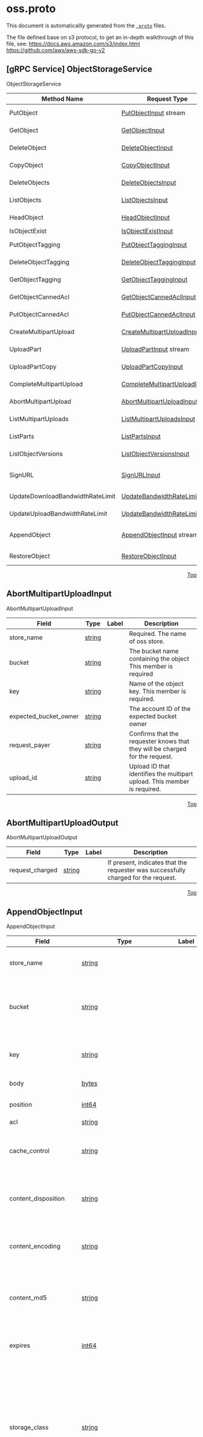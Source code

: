 

<a name="oss.proto"></a>

# oss.proto
<a name="top"></a>

This document is automaticallly generated from the [`.proto`](https://github.com/mosn/layotto/tree/main/spec/proto/runtime/v1) files.

The file defined base on s3 protocol, to get an in-depth walkthrough of this file, see:
https://docs.aws.amazon.com/s3/index.html
https://github.com/aws/aws-sdk-go-v2


<a name="spec.proto.extension.v1.ObjectStorageService"></a>

## [gRPC Service] ObjectStorageService
ObjectStorageService

| Method Name | Request Type | Response Type | Description |
| ----------- | ------------ | ------------- | ------------|
| PutObject | [PutObjectInput](#spec.proto.extension.v1.PutObjectInput) stream | [PutObjectOutput](#spec.proto.extension.v1.PutObjectOutput) | Object CRUD API Adds an object to a bucket. Refer https://docs.aws.amazon.com/AmazonS3/latest/API/API_PutObject.html |
| GetObject | [GetObjectInput](#spec.proto.extension.v1.GetObjectInput) | [GetObjectOutput](#spec.proto.extension.v1.GetObjectOutput) stream | Retrieves objects. Refer https://docs.aws.amazon.com/AmazonS3/latest/API/API_GetObject.html |
| DeleteObject | [DeleteObjectInput](#spec.proto.extension.v1.DeleteObjectInput) | [DeleteObjectOutput](#spec.proto.extension.v1.DeleteObjectOutput) | Delete objects. Refer https://docs.aws.amazon.com/AmazonS3/latest/API/API_DeleteObject.html |
| CopyObject | [CopyObjectInput](#spec.proto.extension.v1.CopyObjectInput) | [CopyObjectOutput](#spec.proto.extension.v1.CopyObjectOutput) | Creates a copy of an object that is already stored in oss server. Refer https://docs.aws.amazon.com/zh_cn/AmazonS3/latest/API/API_CopyObject.html |
| DeleteObjects | [DeleteObjectsInput](#spec.proto.extension.v1.DeleteObjectsInput) | [DeleteObjectsOutput](#spec.proto.extension.v1.DeleteObjectsOutput) | Delete multiple objects from a bucket. Refer https://docs.aws.amazon.com/zh_cn/AmazonS3/latest/API/API_DeleteObjects.html |
| ListObjects | [ListObjectsInput](#spec.proto.extension.v1.ListObjectsInput) | [ListObjectsOutput](#spec.proto.extension.v1.ListObjectsOutput) | Returns some or all (up to 1,000) of the objects in a bucket. Refer https://docs.aws.amazon.com/zh_cn/AmazonS3/latest/API/API_ListObjects.html |
| HeadObject | [HeadObjectInput](#spec.proto.extension.v1.HeadObjectInput) | [HeadObjectOutput](#spec.proto.extension.v1.HeadObjectOutput) | The HEAD action retrieves metadata from an object without returning the object itself. Refer https://docs.aws.amazon.com/AmazonS3/latest/API/API_HeadObject.html |
| IsObjectExist | [IsObjectExistInput](#spec.proto.extension.v1.IsObjectExistInput) | [IsObjectExistOutput](#spec.proto.extension.v1.IsObjectExistOutput) | This action used to check if the file exists. |
| PutObjectTagging | [PutObjectTaggingInput](#spec.proto.extension.v1.PutObjectTaggingInput) | [PutObjectTaggingOutput](#spec.proto.extension.v1.PutObjectTaggingOutput) | Object Tagging API Sets the supplied tag-set to an object that already exists in a bucket. Refer https://docs.aws.amazon.com/AmazonS3/latest/API/API_PutObjectTagging.html |
| DeleteObjectTagging | [DeleteObjectTaggingInput](#spec.proto.extension.v1.DeleteObjectTaggingInput) | [DeleteObjectTaggingOutput](#spec.proto.extension.v1.DeleteObjectTaggingOutput) | Removes the entire tag set from the specified object. Refer https://docs.aws.amazon.com/AmazonS3/latest/API/API_DeleteObjectTagging.html |
| GetObjectTagging | [GetObjectTaggingInput](#spec.proto.extension.v1.GetObjectTaggingInput) | [GetObjectTaggingOutput](#spec.proto.extension.v1.GetObjectTaggingOutput) | Returns the tag-set of an object. Refer https://docs.aws.amazon.com/zh_cn/AmazonS3/latest/API/API_GetObjectTagging.html |
| GetObjectCannedAcl | [GetObjectCannedAclInput](#spec.proto.extension.v1.GetObjectCannedAclInput) | [GetObjectCannedAclOutput](#spec.proto.extension.v1.GetObjectCannedAclOutput) | Returns object canned acl. Refer https://docs.aws.amazon.com/AmazonS3/latest/userguide/acl-overview.html#CannedACL |
| PutObjectCannedAcl | [PutObjectCannedAclInput](#spec.proto.extension.v1.PutObjectCannedAclInput) | [PutObjectCannedAclOutput](#spec.proto.extension.v1.PutObjectCannedAclOutput) | Set object canned acl. Refer https://docs.aws.amazon.com/AmazonS3/latest/userguide/acl-overview.html#CannedACL |
| CreateMultipartUpload | [CreateMultipartUploadInput](#spec.proto.extension.v1.CreateMultipartUploadInput) | [CreateMultipartUploadOutput](#spec.proto.extension.v1.CreateMultipartUploadOutput) | Object Multipart Operation API Initiates a multipart upload and returns an upload ID. Refer https://docs.aws.amazon.com/zh_cn/AmazonS3/latest/API/API_CreateMultipartUpload.html |
| UploadPart | [UploadPartInput](#spec.proto.extension.v1.UploadPartInput) stream | [UploadPartOutput](#spec.proto.extension.v1.UploadPartOutput) | Uploads a part in a multipart upload. Refer https://docs.aws.amazon.com/AmazonS3/latest/API/API_UploadPart.html |
| UploadPartCopy | [UploadPartCopyInput](#spec.proto.extension.v1.UploadPartCopyInput) | [UploadPartCopyOutput](#spec.proto.extension.v1.UploadPartCopyOutput) | Uploads a part by copying data from an existing object as data source. Refer https://docs.aws.amazon.com/AmazonS3/latest/API/API_UploadPartCopy.html |
| CompleteMultipartUpload | [CompleteMultipartUploadInput](#spec.proto.extension.v1.CompleteMultipartUploadInput) | [CompleteMultipartUploadOutput](#spec.proto.extension.v1.CompleteMultipartUploadOutput) | Completes a multipart upload by assembling previously uploaded parts. Refer https://docs.aws.amazon.com/AmazonS3/latest/API/API_CompleteMultipartUpload.html |
| AbortMultipartUpload | [AbortMultipartUploadInput](#spec.proto.extension.v1.AbortMultipartUploadInput) | [AbortMultipartUploadOutput](#spec.proto.extension.v1.AbortMultipartUploadOutput) | This action aborts a multipart upload. Refer https://docs.aws.amazon.com/AmazonS3/latest/API/API_AbortMultipartUpload.html |
| ListMultipartUploads | [ListMultipartUploadsInput](#spec.proto.extension.v1.ListMultipartUploadsInput) | [ListMultipartUploadsOutput](#spec.proto.extension.v1.ListMultipartUploadsOutput) | This action lists in-progress multipart uploads. Refer https://docs.aws.amazon.com/AmazonS3/latest/API/API_ListMultipartUploads.html |
| ListParts | [ListPartsInput](#spec.proto.extension.v1.ListPartsInput) | [ListPartsOutput](#spec.proto.extension.v1.ListPartsOutput) | Lists the parts that have been uploaded for a specific multipart upload. Refer https://docs.aws.amazon.com/AmazonS3/latest/API/API_ListParts.html |
| ListObjectVersions | [ListObjectVersionsInput](#spec.proto.extension.v1.ListObjectVersionsInput) | [ListObjectVersionsOutput](#spec.proto.extension.v1.ListObjectVersionsOutput) | Returns metadata about all versions of the objects in a bucket. Refer https://docs.aws.amazon.com/AmazonS3/latest/API/API_ListObjectVersions.html |
| SignURL | [SignURLInput](#spec.proto.extension.v1.SignURLInput) | [SignURLOutput](#spec.proto.extension.v1.SignURLOutput) | A presigned URL gives you access to the object identified in the URL, provided that the creator of the presigned URL has permissions to access that object. Refer https://docs.aws.amazon.com/AmazonS3/latest/userguide/PresignedUrlUploadObject.html |
| UpdateDownloadBandwidthRateLimit | [UpdateBandwidthRateLimitInput](#spec.proto.extension.v1.UpdateBandwidthRateLimitInput) | [.google.protobuf.Empty](#google.protobuf.Empty) | This action used to set download bandwidth limit speed. Refer https://github.com/aliyun/aliyun-oss-go-sdk/blob/master/oss/client.go#L2106 |
| UpdateUploadBandwidthRateLimit | [UpdateBandwidthRateLimitInput](#spec.proto.extension.v1.UpdateBandwidthRateLimitInput) | [.google.protobuf.Empty](#google.protobuf.Empty) | This action used to set upload bandwidth limit speed. Refer https://github.com/aliyun/aliyun-oss-go-sdk/blob/master/oss/client.go#L2096 |
| AppendObject | [AppendObjectInput](#spec.proto.extension.v1.AppendObjectInput) stream | [AppendObjectOutput](#spec.proto.extension.v1.AppendObjectOutput) | This action is used to append object. Refer https://help.aliyun.com/document_detail/31981.html or https://github.com/minio/minio-java/issues/980 |
| RestoreObject | [RestoreObjectInput](#spec.proto.extension.v1.RestoreObjectInput) | [RestoreObjectOutput](#spec.proto.extension.v1.RestoreObjectOutput) | Restores an archived copy of an object back. Refer https://docs.aws.amazon.com/zh_cn/AmazonS3/latest/API/API_RestoreObject.html |

 <!-- end services -->


<a name="spec.proto.extension.v1.AbortMultipartUploadInput"></a>
<p align="right"><a href="#top">Top</a></p>

## AbortMultipartUploadInput
AbortMultipartUploadInput


| Field | Type | Label | Description |
| ----- | ---- | ----- | ----------- |
| store_name | [string](#string) |  | Required. The name of oss store. |
| bucket | [string](#string) |  | The bucket name containing the object This member is required |
| key | [string](#string) |  | Name of the object key. This member is required. |
| expected_bucket_owner | [string](#string) |  | The account ID of the expected bucket owner |
| request_payer | [string](#string) |  | Confirms that the requester knows that they will be charged for the request. |
| upload_id | [string](#string) |  | Upload ID that identifies the multipart upload. This member is required. |






<a name="spec.proto.extension.v1.AbortMultipartUploadOutput"></a>
<p align="right"><a href="#top">Top</a></p>

## AbortMultipartUploadOutput
AbortMultipartUploadOutput


| Field | Type | Label | Description |
| ----- | ---- | ----- | ----------- |
| request_charged | [string](#string) |  | If present, indicates that the requester was successfully charged for the request. |






<a name="spec.proto.extension.v1.AppendObjectInput"></a>
<p align="right"><a href="#top">Top</a></p>

## AppendObjectInput
AppendObjectInput


| Field | Type | Label | Description |
| ----- | ---- | ----- | ----------- |
| store_name | [string](#string) |  | Required. The name of oss store. |
| bucket | [string](#string) |  | The bucket name containing the object This member is required |
| key | [string](#string) |  | Name of the object key. This member is required. |
| body | [bytes](#bytes) |  | Object content |
| position | [int64](#int64) |  | Append start position |
| acl | [string](#string) |  | Object ACL |
| cache_control | [string](#string) |  | Sets the Cache-Control header of the response. |
| content_disposition | [string](#string) |  | Sets the Content-Disposition header of the response |
| content_encoding | [string](#string) |  | Sets the Content-Encoding header of the response |
| content_md5 | [string](#string) |  | The base64-encoded 128-bit MD5 digest of the part data. |
| expires | [int64](#int64) |  | Sets the Expires header of the response |
| storage_class | [string](#string) |  | Provides storage class information of the object. Amazon S3 returns this header for all objects except for S3 Standard storage class objects. |
| server_side_encryption | [string](#string) |  | The server-side encryption algorithm used when storing this object in Amazon S3 (for example, AES256, aws:kms). |
| meta | [string](#string) |  | Object metadata |
| tags | [AppendObjectInput.TagsEntry](#spec.proto.extension.v1.AppendObjectInput.TagsEntry) | repeated | Object tags |






<a name="spec.proto.extension.v1.AppendObjectInput.TagsEntry"></a>
<p align="right"><a href="#top">Top</a></p>

## AppendObjectInput.TagsEntry



| Field | Type | Label | Description |
| ----- | ---- | ----- | ----------- |
| key | [string](#string) |  |  |
| value | [string](#string) |  |  |






<a name="spec.proto.extension.v1.AppendObjectOutput"></a>
<p align="right"><a href="#top">Top</a></p>

## AppendObjectOutput
AppendObjectOutput


| Field | Type | Label | Description |
| ----- | ---- | ----- | ----------- |
| append_position | [int64](#int64) |  | Next append position |






<a name="spec.proto.extension.v1.CompleteMultipartUploadInput"></a>
<p align="right"><a href="#top">Top</a></p>

## CompleteMultipartUploadInput
CompleteMultipartUploadInput


| Field | Type | Label | Description |
| ----- | ---- | ----- | ----------- |
| store_name | [string](#string) |  | Required. The name of oss store. |
| bucket | [string](#string) |  | The bucket name containing the object This member is required |
| key | [string](#string) |  | Name of the object key. This member is required. |
| upload_id | [string](#string) |  | ID for the initiated multipart upload. This member is required. |
| request_payer | [string](#string) |  | Confirms that the requester knows that they will be charged for the request. |
| expected_bucket_owner | [string](#string) |  | Expected bucket owner |
| multipart_upload | [CompletedMultipartUpload](#spec.proto.extension.v1.CompletedMultipartUpload) |  | The container for the multipart upload request information. |






<a name="spec.proto.extension.v1.CompleteMultipartUploadOutput"></a>
<p align="right"><a href="#top">Top</a></p>

## CompleteMultipartUploadOutput
CompleteMultipartUploadOutput


| Field | Type | Label | Description |
| ----- | ---- | ----- | ----------- |
| bucket | [string](#string) |  | The bucket name containing the object This member is required |
| key | [string](#string) |  | Name of the object key. This member is required. |
| bucket_key_enabled | [bool](#bool) |  | Indicates whether the multipart upload uses an S3 Bucket Key for server-side encryption with Amazon Web Services KMS (SSE-KMS). |
| etag | [string](#string) |  | Entity tag that identifies the newly created object's data |
| expiration | [string](#string) |  | If the object expiration is configured, this will contain the expiration date (expiry-date) and rule ID (rule-id). The value of rule-id is URL-encoded. |
| location | [string](#string) |  | The URI that identifies the newly created object. |
| request_charged | [string](#string) |  | If present, indicates that the requester was successfully charged for the request. |
| sse_kms_keyId | [string](#string) |  | If present, specifies the ID of the Amazon Web Services Key Management Service (Amazon Web Services KMS) symmetric customer managed key that was used for the object. |
| server_side_encryption | [string](#string) |  | The server-side encryption algorithm used when storing this object in Amazon S3 (for example, AES256, aws:kms). |
| version_id | [string](#string) |  | Version ID of the newly created object, in case the bucket has versioning turned on. |






<a name="spec.proto.extension.v1.CompletedMultipartUpload"></a>
<p align="right"><a href="#top">Top</a></p>

## CompletedMultipartUpload
CompletedMultipartUpload


| Field | Type | Label | Description |
| ----- | ---- | ----- | ----------- |
| parts | [CompletedPart](#spec.proto.extension.v1.CompletedPart) | repeated | Array of CompletedPart data types. |






<a name="spec.proto.extension.v1.CompletedPart"></a>
<p align="right"><a href="#top">Top</a></p>

## CompletedPart
CompletedPart


| Field | Type | Label | Description |
| ----- | ---- | ----- | ----------- |
| etag | [string](#string) |  | Entity tag returned when the part was uploaded. |
| part_number | [int32](#int32) |  | Part number that identifies the part. This is a positive integer between 1 and 10,000. |






<a name="spec.proto.extension.v1.CopyObjectInput"></a>
<p align="right"><a href="#top">Top</a></p>

## CopyObjectInput
CopyObjectInput


| Field | Type | Label | Description |
| ----- | ---- | ----- | ----------- |
| store_name | [string](#string) |  | Required. The name of oss store. |
| bucket | [string](#string) |  | The name of the destination bucket. When using this action with an access point This member is required. |
| key | [string](#string) |  | The key of the destination object. This member is required. |
| copy_source | [CopySource](#spec.proto.extension.v1.CopySource) |  | CopySource |
| tagging | [CopyObjectInput.TaggingEntry](#spec.proto.extension.v1.CopyObjectInput.TaggingEntry) | repeated | The tag-set for the object destination object this value must be used in conjunction with the TaggingDirective. The tag-set must be encoded as URL Query parameters. |
| expires | [int64](#int64) |  | The date and time at which the object is no longer cacheable. |
| metadata_directive | [string](#string) |  | Specifies whether the metadata is copied from the source object or replaced with metadata provided in the request. |
| metadata | [CopyObjectInput.MetadataEntry](#spec.proto.extension.v1.CopyObjectInput.MetadataEntry) | repeated | A map of metadata to store with the object in S3. |






<a name="spec.proto.extension.v1.CopyObjectInput.MetadataEntry"></a>
<p align="right"><a href="#top">Top</a></p>

## CopyObjectInput.MetadataEntry



| Field | Type | Label | Description |
| ----- | ---- | ----- | ----------- |
| key | [string](#string) |  |  |
| value | [string](#string) |  |  |






<a name="spec.proto.extension.v1.CopyObjectInput.TaggingEntry"></a>
<p align="right"><a href="#top">Top</a></p>

## CopyObjectInput.TaggingEntry



| Field | Type | Label | Description |
| ----- | ---- | ----- | ----------- |
| key | [string](#string) |  |  |
| value | [string](#string) |  |  |






<a name="spec.proto.extension.v1.CopyObjectOutput"></a>
<p align="right"><a href="#top">Top</a></p>

## CopyObjectOutput
CopyObjectOutput


| Field | Type | Label | Description |
| ----- | ---- | ----- | ----------- |
| copy_object_result | [CopyObjectResult](#spec.proto.extension.v1.CopyObjectResult) |  | Container for all response elements. |
| version_id | [string](#string) |  | Version ID of the newly created copy. |
| expiration | [string](#string) |  | If the object expiration is configured, the response includes this header. |






<a name="spec.proto.extension.v1.CopyObjectResult"></a>
<p align="right"><a href="#top">Top</a></p>

## CopyObjectResult
CopyObjectResult


| Field | Type | Label | Description |
| ----- | ---- | ----- | ----------- |
| etag | [string](#string) |  | Returns the ETag of the new object. The ETag reflects only changes to the contents of an object, not its metadata. |
| last_modified | [int64](#int64) |  | Creation date of the object. |






<a name="spec.proto.extension.v1.CopyPartResult"></a>
<p align="right"><a href="#top">Top</a></p>

## CopyPartResult
CopyPartResult


| Field | Type | Label | Description |
| ----- | ---- | ----- | ----------- |
| etag | [string](#string) |  | Entity tag of the object. |
| last_modified | [int64](#int64) |  | Last modified time |






<a name="spec.proto.extension.v1.CopySource"></a>
<p align="right"><a href="#top">Top</a></p>

## CopySource
CopySource


| Field | Type | Label | Description |
| ----- | ---- | ----- | ----------- |
| copy_source_bucket | [string](#string) |  | source object bucket name |
| copy_source_key | [string](#string) |  | source object name |
| copy_source_version_id | [string](#string) |  | source object version |






<a name="spec.proto.extension.v1.CreateMultipartUploadInput"></a>
<p align="right"><a href="#top">Top</a></p>

## CreateMultipartUploadInput
CreateMultipartUploadInput


| Field | Type | Label | Description |
| ----- | ---- | ----- | ----------- |
| store_name | [string](#string) |  | Required. The name of oss store. |
| bucket | [string](#string) |  | The bucket name containing the object This member is required |
| key | [string](#string) |  | Name of the object key. This member is required. |
| acl | [string](#string) |  | The canned ACL to apply to the object. This action is not supported by Amazon S3 on Outposts. |
| bucket_key_enabled | [bool](#bool) |  | Specifies whether Amazon S3 should use an S3 Bucket Key for object encryption with server-side encryption using AWS KMS (SSE-KMS). Setting this header to true causes Amazon S3 to use an S3 Bucket Key for object encryption with SSE-KMS. Specifying this header with a PUT action doesn’t affect bucket-level settings for S3 Bucket Key. |
| cache_control | [string](#string) |  | Specifies caching behavior along the request/reply chain |
| content_disposition | [string](#string) |  | Specifies presentational information for the object |
| content_encoding | [string](#string) |  | Specifies what content encodings have been applied to the object and thus what decoding mechanisms must be applied to obtain the media-type referenced by the Content-Type header field. |
| content_language | [string](#string) |  | The language the content is in. |
| content_type | [string](#string) |  | A standard MIME type describing the format of the object data. |
| expected_bucket_owner | [string](#string) |  | The account ID of the expected bucket owner. If the bucket is owned by a different account, the request fails with the HTTP status code 403 Forbidden (access denied). |
| expires | [int64](#int64) |  | The date and time at which the object is no longer cacheable. |
| grant_full_control | [string](#string) |  | Gives the grantee READ, READ_ACP, and WRITE_ACP permissions on the object. This action is not supported by Amazon S3 on Outposts. |
| grant_read | [string](#string) |  | Allows grantee to read the object data and its metadata. This action is not supported by Amazon S3 on Outposts. |
| grant_read_acp | [string](#string) |  | Allows grantee to read the object ACL. This action is not supported by Amazon S3 on Outposts. |
| grant_write_acp | [string](#string) |  | Allows grantee to write the ACL for the applicable object. This action is not supported by Amazon S3 on Outposts. |
| meta_data | [CreateMultipartUploadInput.MetaDataEntry](#spec.proto.extension.v1.CreateMultipartUploadInput.MetaDataEntry) | repeated | A map of metadata to store with the object |
| object_lock_legal_hold_status | [string](#string) |  | Specifies whether you want to apply a legal hold to the uploaded object |
| object_lock_mode | [string](#string) |  | Specifies the Object Lock mode that you want to apply to the uploaded object |
| object_lock_retain_until_date | [int64](#int64) |  | Specifies the date and time when you want the Object Lock to expire |
| request_payer | [string](#string) |  | Confirms that the requester knows that they will be charged for the request |
| sse_customer_algorithm | [string](#string) |  | Specifies the algorithm to use to when encrypting the object (for example, AES256). |
| sse_customer_key | [string](#string) |  | Specifies the customer-provided encryption key to use in encrypting data |
| sse_customer_key_md5 | [string](#string) |  | Specifies the 128-bit MD5 digest of the encryption key according to RFC 1321 |
| sse_kms_encryption_context | [string](#string) |  | Specifies the Amazon Web Services KMS Encryption Context to use for object encryption |
| sse_kms_key_id | [string](#string) |  | Specifies the ID of the symmetric customer managed key to use for object encryption |
| server_side_encryption | [string](#string) |  | The server-side encryption algorithm used when storing this object |
| storage_class | [string](#string) |  | By default, oss store uses the STANDARD Storage Class to store newly created objects |
| tagging | [CreateMultipartUploadInput.TaggingEntry](#spec.proto.extension.v1.CreateMultipartUploadInput.TaggingEntry) | repeated | The tag-set for the object. The tag-set must be encoded as URL Query parameters. |
| website_redirect_location | [string](#string) |  | If the bucket is configured as a website, redirects requests for this object to another object in the same bucket or to an external URL. |






<a name="spec.proto.extension.v1.CreateMultipartUploadInput.MetaDataEntry"></a>
<p align="right"><a href="#top">Top</a></p>

## CreateMultipartUploadInput.MetaDataEntry



| Field | Type | Label | Description |
| ----- | ---- | ----- | ----------- |
| key | [string](#string) |  |  |
| value | [string](#string) |  |  |






<a name="spec.proto.extension.v1.CreateMultipartUploadInput.TaggingEntry"></a>
<p align="right"><a href="#top">Top</a></p>

## CreateMultipartUploadInput.TaggingEntry



| Field | Type | Label | Description |
| ----- | ---- | ----- | ----------- |
| key | [string](#string) |  |  |
| value | [string](#string) |  |  |






<a name="spec.proto.extension.v1.CreateMultipartUploadOutput"></a>
<p align="right"><a href="#top">Top</a></p>

## CreateMultipartUploadOutput
CreateMultipartUploadOutput


| Field | Type | Label | Description |
| ----- | ---- | ----- | ----------- |
| bucket | [string](#string) |  | The bucket name containing the object This member is required |
| key | [string](#string) |  | Name of the object key. This member is required. |
| abort_date | [int64](#int64) |  | If the bucket has a lifecycle rule configured with an action to abort incomplete multipart uploads and the prefix in the lifecycle rule matches the object name in the request, the response includes this header |
| abort_rule_id | [string](#string) |  | It identifies the applicable lifecycle configuration rule that defines the action to abort incomplete multipart uploads. |
| bucket_key_enabled | [bool](#bool) |  | Indicates whether the multipart upload uses an S3 Bucket Key for server-side encryption with Amazon Web Services KMS (SSE-KMS). |
| request_charged | [string](#string) |  | If present, indicates that the requester was successfully charged for the request. |
| sse_customer_algorithm | [string](#string) |  | If server-side encryption with a customer-provided encryption key was requested, the response will include this header confirming the encryption algorithm used. |
| sse_customer_key_md5 | [string](#string) |  | If server-side encryption with a customer-provided encryption key was requested, the response will include this header to provide round-trip message integrity verification of the customer-provided encryption key. |
| sse_kms_encryption_context | [string](#string) |  | If present, specifies the Amazon Web Services KMS Encryption Context to use for object encryption. The value of this header is a base64-encoded UTF-8 string holding JSON with the encryption context key-value pairs. |
| sse_kms_key_id | [string](#string) |  | If present, specifies the ID of the Amazon Web Services Key Management Service (Amazon Web Services KMS) symmetric customer managed key that was used for the object. |
| server_side_encryption | [string](#string) |  | The server-side encryption algorithm used when storing this object in Amazon S3 (for example, AES256, aws:kms). |
| upload_id | [string](#string) |  | ID for the initiated multipart upload. |






<a name="spec.proto.extension.v1.Delete"></a>
<p align="right"><a href="#top">Top</a></p>

## Delete
Delete


| Field | Type | Label | Description |
| ----- | ---- | ----- | ----------- |
| objects | [ObjectIdentifier](#spec.proto.extension.v1.ObjectIdentifier) | repeated | ObjectIdentifier |
| quiet | [bool](#bool) |  | Element to enable quiet mode for the request. When you add this element, you must set its value to true. |






<a name="spec.proto.extension.v1.DeleteMarkerEntry"></a>
<p align="right"><a href="#top">Top</a></p>

## DeleteMarkerEntry
DeleteMarkerEntry


| Field | Type | Label | Description |
| ----- | ---- | ----- | ----------- |
| is_latest | [bool](#bool) |  | Specifies whether the object is (true) or is not (false) the latest version of an object. |
| key | [string](#string) |  | Name of the object key. This member is required. |
| last_modified | [int64](#int64) |  | Date and time the object was last modified. |
| owner | [Owner](#spec.proto.extension.v1.Owner) |  | Owner |
| version_id | [string](#string) |  | Version ID of an object. |






<a name="spec.proto.extension.v1.DeleteObjectInput"></a>
<p align="right"><a href="#top">Top</a></p>

## DeleteObjectInput
DeleteObjectInput


| Field | Type | Label | Description |
| ----- | ---- | ----- | ----------- |
| store_name | [string](#string) |  | Required. The name of oss store. |
| bucket | [string](#string) |  | The bucket name to which the DEL action was initiated This member is required. |
| key | [string](#string) |  | Object key for which the DEL action was initiated. This member is required. |
| request_payer | [string](#string) |  | Confirms that the requester knows that they will be charged for the request. |
| version_id | [string](#string) |  | VersionId used to reference a specific version of the object. |






<a name="spec.proto.extension.v1.DeleteObjectOutput"></a>
<p align="right"><a href="#top">Top</a></p>

## DeleteObjectOutput
DeleteObjectOutput


| Field | Type | Label | Description |
| ----- | ---- | ----- | ----------- |
| delete_marker | [bool](#bool) |  | Specifies whether the versioned object that was permanently deleted was (true) or was not (false) a delete marker. |
| request_charged | [string](#string) |  | If present, indicates that the requester was successfully charged for the request. |
| version_id | [string](#string) |  | Returns the version ID of the delete marker created as a result of the DELETE operation. |






<a name="spec.proto.extension.v1.DeleteObjectTaggingInput"></a>
<p align="right"><a href="#top">Top</a></p>

## DeleteObjectTaggingInput
DeleteObjectTaggingInput


| Field | Type | Label | Description |
| ----- | ---- | ----- | ----------- |
| store_name | [string](#string) |  | Required. The name of oss store. |
| bucket | [string](#string) |  | The bucket name containing the objects from which to remove the tags. |
| key | [string](#string) |  | The key that identifies the object in the bucket from which to remove all tags. This member is required. |
| version_id | [string](#string) |  | The versionId of the object that the tag-set will be removed from. |
| expected_bucket_owner | [string](#string) |  | The account ID of the expected bucket owner. If the bucket is owned by a different account, the request fails with the HTTP status code 403 Forbidden (access denied). |






<a name="spec.proto.extension.v1.DeleteObjectTaggingOutput"></a>
<p align="right"><a href="#top">Top</a></p>

## DeleteObjectTaggingOutput
DeleteObjectTaggingOutput


| Field | Type | Label | Description |
| ----- | ---- | ----- | ----------- |
| version_id | [string](#string) |  | The versionId of the object the tag-set was removed from. |
| result_metadata | [DeleteObjectTaggingOutput.ResultMetadataEntry](#spec.proto.extension.v1.DeleteObjectTaggingOutput.ResultMetadataEntry) | repeated | Metadata pertaining to the operation's result. |






<a name="spec.proto.extension.v1.DeleteObjectTaggingOutput.ResultMetadataEntry"></a>
<p align="right"><a href="#top">Top</a></p>

## DeleteObjectTaggingOutput.ResultMetadataEntry



| Field | Type | Label | Description |
| ----- | ---- | ----- | ----------- |
| key | [string](#string) |  |  |
| value | [string](#string) |  |  |






<a name="spec.proto.extension.v1.DeleteObjectsInput"></a>
<p align="right"><a href="#top">Top</a></p>

## DeleteObjectsInput
DeleteObjectsInput


| Field | Type | Label | Description |
| ----- | ---- | ----- | ----------- |
| store_name | [string](#string) |  | Required. The name of oss store. |
| bucket | [string](#string) |  | The bucket name containing the object This member is required |
| delete | [Delete](#spec.proto.extension.v1.Delete) |  | Delete objects |
| request_payer | [string](#string) |  | Confirms that the requester knows that they will be charged for the request. |






<a name="spec.proto.extension.v1.DeleteObjectsOutput"></a>
<p align="right"><a href="#top">Top</a></p>

## DeleteObjectsOutput
DeleteObjectsOutput


| Field | Type | Label | Description |
| ----- | ---- | ----- | ----------- |
| deleted | [DeletedObject](#spec.proto.extension.v1.DeletedObject) | repeated | DeletedObject |






<a name="spec.proto.extension.v1.DeletedObject"></a>
<p align="right"><a href="#top">Top</a></p>

## DeletedObject
DeletedObject


| Field | Type | Label | Description |
| ----- | ---- | ----- | ----------- |
| delete_marker | [bool](#bool) |  | Specifies whether the versioned object that was permanently deleted was (true) or was not (false) a delete marker. In a simple DELETE, this header indicates whether (true) or not (false) a delete marker was created. |
| delete_marker_version_id | [string](#string) |  | The version ID of the delete marker created as a result of the DELETE operation. If you delete a specific object version, the value returned by this header is the version ID of the object version deleted. |
| key | [string](#string) |  | The name of the deleted object. |
| version_id | [string](#string) |  | The version ID of the deleted object. |






<a name="spec.proto.extension.v1.GetObjectCannedAclInput"></a>
<p align="right"><a href="#top">Top</a></p>

## GetObjectCannedAclInput
GetObjectCannedAclInput


| Field | Type | Label | Description |
| ----- | ---- | ----- | ----------- |
| store_name | [string](#string) |  | Required. The name of oss store. |
| bucket | [string](#string) |  | The bucket name containing the object This member is required |
| key | [string](#string) |  | Name of the object key. This member is required. |
| version_id | [string](#string) |  | VersionId used to reference a specific version of the object |






<a name="spec.proto.extension.v1.GetObjectCannedAclOutput"></a>
<p align="right"><a href="#top">Top</a></p>

## GetObjectCannedAclOutput
GetObjectCannedAclOutput


| Field | Type | Label | Description |
| ----- | ---- | ----- | ----------- |
| canned_acl | [string](#string) |  | Object CannedACL |
| owner | [Owner](#spec.proto.extension.v1.Owner) |  | Owner |
| request_charged | [string](#string) |  | If present, indicates that the requester was successfully charged for the request. |






<a name="spec.proto.extension.v1.GetObjectInput"></a>
<p align="right"><a href="#top">Top</a></p>

## GetObjectInput
GetObjectInput


| Field | Type | Label | Description |
| ----- | ---- | ----- | ----------- |
| store_name | [string](#string) |  | Required. The name of oss store. |
| bucket | [string](#string) |  | The bucket name containing the object This member is required |
| key | [string](#string) |  | Key of the object to get This member is required |
| expected_bucket_owner | [string](#string) |  | The account ID of the expected bucket owner |
| if_match | [string](#string) |  | Return the object only if its entity tag (ETag) is the same as the one specified |
| if_modified_since | [int64](#int64) |  | Return the object only if it has been modified since the specified time |
| if_none_match | [string](#string) |  | Return the object only if its entity tag (ETag) is different from the one specified |
| if_unmodified_since | [int64](#int64) |  | Return the object only if it has not been modified since the specified time |
| part_number | [int64](#int64) |  | Part number of the object being read. This is a positive integer between 1 and 10,000. Effectively performs a 'ranged' GET request for the part specified. Useful for downloading just a part of an object. |
| start | [int64](#int64) |  | Downloads the specified range bytes of an object start is used to specify the location where the file starts |
| end | [int64](#int64) |  | end is used to specify the location where the file end |
| request_payer | [string](#string) |  | Confirms that the requester knows that they will be charged for the request. |
| response_cache_control | [string](#string) |  | Sets the Cache-Control header of the response. |
| response_content_disposition | [string](#string) |  | Sets the Content-Disposition header of the response |
| response_content_encoding | [string](#string) |  | Sets the Content-Encoding header of the response |
| response_content_language | [string](#string) |  | Sets the Content-Language header of the response |
| response_content_type | [string](#string) |  | Sets the Content-Type header of the response |
| response_expires | [string](#string) |  | Sets the Expires header of the response |
| sse_customer_algorithm | [string](#string) |  | Specifies the algorithm to use to when decrypting the object (for example,AES256) |
| sse_customer_key | [string](#string) |  | Specifies the customer-provided encryption key for Amazon S3 used to encrypt the data. This value is used to decrypt the object when recovering it and must match the one used when storing the data. The key must be appropriate for use with the algorithm specified in the x-amz-server-side-encryption-customer-algorithm header |
| sse_customer_key_md5 | [string](#string) |  | Specifies the 128-bit MD5 digest of the encryption key according to RFC 1321 Amazon S3 uses this header for a message integrity check to ensure that the encryption key was transmitted without error. |
| version_id | [string](#string) |  | VersionId used to reference a specific version of the object |
| accept_encoding | [string](#string) |  | Specify Accept-Encoding, aws not supported now |
| signed_url | [string](#string) |  | Specify the signed url of object, user can get object with signed url without ak、sk |






<a name="spec.proto.extension.v1.GetObjectOutput"></a>
<p align="right"><a href="#top">Top</a></p>

## GetObjectOutput
GetObjectOutput


| Field | Type | Label | Description |
| ----- | ---- | ----- | ----------- |
| body | [bytes](#bytes) |  | Object data. |
| cache_control | [string](#string) |  | Specifies caching behavior along the request/reply chain. |
| content_disposition | [string](#string) |  | Specifies presentational information for the object. |
| content_encoding | [string](#string) |  | Specifies what content encodings have been applied to the object and thus what decoding mechanisms must be applied to obtain the media-type referenced by the Content-Type header field. |
| content_language | [string](#string) |  | The language the content is in. |
| content_length | [int64](#int64) |  | Size of the body in bytes. |
| content_range | [string](#string) |  | The portion of the object returned in the response. |
| content_type | [string](#string) |  | A standard MIME type describing the format of the object data. |
| delete_marker | [bool](#bool) |  | Specifies whether the object retrieved was (true) or was not (false) a Delete Marker. If false, this response header does not appear in the response. |
| etag | [string](#string) |  | An entity tag (ETag) is an opaque identifier assigned by a web server to a specific version of a resource found at a URL. |
| expiration | [string](#string) |  | If the object expiration is configured (see PUT Bucket lifecycle), the response includes this header. It includes the expiry-date and rule-id key-value pairs providing object expiration information. The value of the rule-id is URL-encoded. |
| expires | [string](#string) |  | The date and time at which the object is no longer cacheable. |
| last_modified | [int64](#int64) |  | Creation date of the object. |
| version_id | [string](#string) |  | Version of the object. |
| tag_count | [int64](#int64) |  | The number of tags, if any, on the object. |
| storage_class | [string](#string) |  | Provides storage class information of the object. Amazon S3 returns this header for all objects except for S3 Standard storage class objects. |
| parts_count | [int64](#int64) |  | The count of parts this object has. This value is only returned if you specify partNumber in your request and the object was uploaded as a multipart upload. |
| metadata | [GetObjectOutput.MetadataEntry](#spec.proto.extension.v1.GetObjectOutput.MetadataEntry) | repeated | A map of metadata to store with the object in S3. Map keys will be normalized to lower-case. |






<a name="spec.proto.extension.v1.GetObjectOutput.MetadataEntry"></a>
<p align="right"><a href="#top">Top</a></p>

## GetObjectOutput.MetadataEntry



| Field | Type | Label | Description |
| ----- | ---- | ----- | ----------- |
| key | [string](#string) |  |  |
| value | [string](#string) |  |  |






<a name="spec.proto.extension.v1.GetObjectTaggingInput"></a>
<p align="right"><a href="#top">Top</a></p>

## GetObjectTaggingInput
GetObjectTaggingInput


| Field | Type | Label | Description |
| ----- | ---- | ----- | ----------- |
| store_name | [string](#string) |  | Required. The name of oss store. |
| bucket | [string](#string) |  | The bucket name containing the object for which to get the tagging information. This member is required. |
| key | [string](#string) |  | Object key for which to get the tagging information. This member is required. |
| version_id | [string](#string) |  | The versionId of the object for which to get the tagging information. |
| expected_bucket_owner | [string](#string) |  | The account ID of the expected bucket owner. If the bucket is owned by a different account, the request fails with the HTTP status code 403 Forbidden (access denied). |
| request_payer | [string](#string) |  | Confirms that the requester knows that they will be charged for the request. |






<a name="spec.proto.extension.v1.GetObjectTaggingOutput"></a>
<p align="right"><a href="#top">Top</a></p>

## GetObjectTaggingOutput
GetObjectTaggingOutput


| Field | Type | Label | Description |
| ----- | ---- | ----- | ----------- |
| tags | [GetObjectTaggingOutput.TagsEntry](#spec.proto.extension.v1.GetObjectTaggingOutput.TagsEntry) | repeated | Contains the tag set. This member is required. |
| version_id | [string](#string) |  | The versionId of the object for which you got the tagging information. |
| result_metadata | [GetObjectTaggingOutput.ResultMetadataEntry](#spec.proto.extension.v1.GetObjectTaggingOutput.ResultMetadataEntry) | repeated | Metadata pertaining to the operation's result. |






<a name="spec.proto.extension.v1.GetObjectTaggingOutput.ResultMetadataEntry"></a>
<p align="right"><a href="#top">Top</a></p>

## GetObjectTaggingOutput.ResultMetadataEntry



| Field | Type | Label | Description |
| ----- | ---- | ----- | ----------- |
| key | [string](#string) |  |  |
| value | [string](#string) |  |  |






<a name="spec.proto.extension.v1.GetObjectTaggingOutput.TagsEntry"></a>
<p align="right"><a href="#top">Top</a></p>

## GetObjectTaggingOutput.TagsEntry



| Field | Type | Label | Description |
| ----- | ---- | ----- | ----------- |
| key | [string](#string) |  |  |
| value | [string](#string) |  |  |






<a name="spec.proto.extension.v1.HeadObjectInput"></a>
<p align="right"><a href="#top">Top</a></p>

## HeadObjectInput
HeadObjectInput


| Field | Type | Label | Description |
| ----- | ---- | ----- | ----------- |
| store_name | [string](#string) |  | Required. The name of oss store. |
| bucket | [string](#string) |  | The bucket name containing the object This member is required |
| key | [string](#string) |  | Name of the object key. This member is required. |
| checksum_mode | [string](#string) |  | To retrieve the checksum, this parameter must be enabled |
| expected_bucket_owner | [string](#string) |  | The account ID of the expected bucket owner |
| if_match | [string](#string) |  | Return the object only if its entity tag (ETag) is the same as the one specified; otherwise, return a 412 (precondition failed) error. |
| if_modified_since | [int64](#int64) |  | Return the object only if it has been modified since the specified time; otherwise, return a 304 (not modified) error. |
| if_none_match | [string](#string) |  | Return the object only if its entity tag (ETag) is different from the one specified |
| if_unmodified_since | [int64](#int64) |  | Return the object only if it has not been modified since the specified time; |
| part_number | [int32](#int32) |  | Part number of the object being read. This is a positive integer between 1 and 10,000. Effectively performs a 'ranged' HEAD request for the part specified. Useful querying about the size of the part and the number of parts in this object. |
| request_payer | [string](#string) |  | Confirms that the requester knows that they will be charged for the request. |
| sse_customer_algorithm | [string](#string) |  | Specifies the algorithm to use to when encrypting the object (for example, AES256). |
| sse_customer_key | [string](#string) |  | Specifies the customer-provided encryption key for Amazon S3 to use in encrypting data |
| sse_customer_key_md5 | [string](#string) |  | Specifies the 128-bit MD5 digest of the encryption key according to RFC 1321. |
| version_id | [string](#string) |  | VersionId used to reference a specific version of the object. |
| with_details | [bool](#bool) |  | Return object details meta |






<a name="spec.proto.extension.v1.HeadObjectOutput"></a>
<p align="right"><a href="#top">Top</a></p>

## HeadObjectOutput
HeadObjectOutput


| Field | Type | Label | Description |
| ----- | ---- | ----- | ----------- |
| result_metadata | [HeadObjectOutput.ResultMetadataEntry](#spec.proto.extension.v1.HeadObjectOutput.ResultMetadataEntry) | repeated | Metadata pertaining to the operation's result. |






<a name="spec.proto.extension.v1.HeadObjectOutput.ResultMetadataEntry"></a>
<p align="right"><a href="#top">Top</a></p>

## HeadObjectOutput.ResultMetadataEntry



| Field | Type | Label | Description |
| ----- | ---- | ----- | ----------- |
| key | [string](#string) |  |  |
| value | [string](#string) |  |  |






<a name="spec.proto.extension.v1.Initiator"></a>
<p align="right"><a href="#top">Top</a></p>

## Initiator
Initiator


| Field | Type | Label | Description |
| ----- | ---- | ----- | ----------- |
| display_name | [string](#string) |  | Initiator name |
| id | [string](#string) |  | Initiator id |






<a name="spec.proto.extension.v1.IsObjectExistInput"></a>
<p align="right"><a href="#top">Top</a></p>

## IsObjectExistInput
IsObjectExistInput


| Field | Type | Label | Description |
| ----- | ---- | ----- | ----------- |
| store_name | [string](#string) |  | Required. The name of oss store. |
| bucket | [string](#string) |  | The bucket name containing the object This member is required |
| key | [string](#string) |  | Name of the object key. This member is required. |
| version_id | [string](#string) |  | Object version id |






<a name="spec.proto.extension.v1.IsObjectExistOutput"></a>
<p align="right"><a href="#top">Top</a></p>

## IsObjectExistOutput
IsObjectExistOutput


| Field | Type | Label | Description |
| ----- | ---- | ----- | ----------- |
| file_exist | [bool](#bool) |  | Object exist or not |






<a name="spec.proto.extension.v1.ListMultipartUploadsInput"></a>
<p align="right"><a href="#top">Top</a></p>

## ListMultipartUploadsInput
ListMultipartUploadsInput


| Field | Type | Label | Description |
| ----- | ---- | ----- | ----------- |
| store_name | [string](#string) |  | Required. The name of oss store. |
| bucket | [string](#string) |  | The bucket name containing the object This member is required |
| delimiter | [string](#string) |  | Character you use to group keys. All keys that contain the same string between the prefix, if specified, and the first occurrence of the delimiter after the prefix are grouped under a single result element, CommonPrefixes. If you don't specify the prefix parameter, then the substring starts at the beginning of the key. The keys that are grouped under CommonPrefixes result element are not returned elsewhere in the response. |
| encoding_type | [string](#string) |  | Requests Amazon S3 to encode the object keys in the response and specifies the encoding method to use. An object key may contain any Unicode character; |
| expected_bucket_owner | [string](#string) |  | The account ID of the expected bucket owner |
| key_marker | [string](#string) |  | Together with upload-id-marker, this parameter specifies the multipart upload after which listing should begin. If upload-id-marker is not specified, only the keys lexicographically greater than the specified key-marker will be included in the list. If upload-id-marker is specified, any multipart uploads for a key equal to the key-marker might also be included, provided those multipart uploads have upload IDs lexicographically greater than the specified upload-id-marker. |
| max_uploads | [int64](#int64) |  | Sets the maximum number of multipart uploads, from 1 to 1,000, to return in the response body. 1,000 is the maximum number of uploads that can be returned in a response. |
| prefix | [string](#string) |  | Lists in-progress uploads only for those keys that begin with the specified prefix. You can use prefixes to separate a bucket into different grouping of keys. (You can think of using prefix to make groups in the same way you'd use a folder in a file system.) |
| upload_id_marker | [string](#string) |  | Together with key-marker, specifies the multipart upload after which listing should begin. If key-marker is not specified, the upload-id-marker parameter is ignored. Otherwise, any multipart uploads for a key equal to the key-marker might be included in the list only if they have an upload ID lexicographically greater than the specified upload-id-marker. |






<a name="spec.proto.extension.v1.ListMultipartUploadsOutput"></a>
<p align="right"><a href="#top">Top</a></p>

## ListMultipartUploadsOutput
ListMultipartUploadsOutput


| Field | Type | Label | Description |
| ----- | ---- | ----- | ----------- |
| bucket | [string](#string) |  | The bucket name containing the object This member is required |
| common_prefixes | [string](#string) | repeated | If you specify a delimiter in the request, then the result returns each distinct key prefix containing the delimiter in a CommonPrefixes element. |
| delimiter | [string](#string) |  | Contains the delimiter you specified in the request. If you don't specify a delimiter in your request, this element is absent from the response. |
| encoding_type | [string](#string) |  | Encoding type used by Amazon S3 to encode object keys in the response. |
| is_truncated | [bool](#bool) |  | Indicates whether the returned list of multipart uploads is truncated. A value of true indicates that the list was truncated. The list can be truncated if the number of multipart uploads exceeds the limit allowed or specified by max uploads. |
| key_marker | [string](#string) |  | The key at or after which the listing began. |
| max_uploads | [int32](#int32) |  | Maximum number of multipart uploads that could have been included in the response. |
| next_key_marker | [string](#string) |  | When a list is truncated, this element specifies the value that should be used for the key-marker request parameter in a subsequent request. |
| next_upload_id_marker | [string](#string) |  | When a list is truncated, this element specifies the value that should be used for the upload-id-marker request parameter in a subsequent request. |
| prefix | [string](#string) |  | When a prefix is provided in the request, this field contains the specified prefix. The result contains only keys starting with the specified prefix. |
| upload_id_marker | [string](#string) |  | Upload ID after which listing began. |
| uploads | [MultipartUpload](#spec.proto.extension.v1.MultipartUpload) | repeated | Container for elements related to a particular multipart upload. A response can contain zero or more Upload elements. |






<a name="spec.proto.extension.v1.ListObjectVersionsInput"></a>
<p align="right"><a href="#top">Top</a></p>

## ListObjectVersionsInput
ListObjectVersionsInput


| Field | Type | Label | Description |
| ----- | ---- | ----- | ----------- |
| store_name | [string](#string) |  | Required. The name of oss store. |
| bucket | [string](#string) |  | The bucket name containing the object This member is required |
| delimiter | [string](#string) |  | A delimiter is a character that you specify to group keys. All keys that contain the same string between the prefix and the first occurrence of the delimiter are grouped under a single result element in CommonPrefixes. These groups are counted as one result against the max-keys limitation. These keys are not returned elsewhere in the response. |
| encoding_type | [string](#string) |  | Requests Amazon S3 to encode the object keys in the response and specifies the encoding method to use. An object key may contain any Unicode character; |
| expected_bucket_owner | [string](#string) |  | The account ID of the expected bucket owner |
| key_marker | [string](#string) |  | Specifies the key to start with when listing objects in a bucket. |
| max_keys | [int64](#int64) |  | Sets the maximum number of keys returned in the response. By default the action returns up to 1,000 key names. The response might contain fewer keys but will never contain more. If additional keys satisfy the search criteria, but were not returned because max-keys was exceeded, the response contains true. To return the additional keys, see key-marker and version-id-marker. |
| prefix | [string](#string) |  | Use this parameter to select only those keys that begin with the specified prefix. You can use prefixes to separate a bucket into different groupings of keys. (You can think of using prefix to make groups in the same way you'd use a folder in a file system.) You can use prefix with delimiter to roll up numerous objects into a single result under CommonPrefixes. |
| version_id_marker | [string](#string) |  | Specifies the object version you want to start listing from. |






<a name="spec.proto.extension.v1.ListObjectVersionsOutput"></a>
<p align="right"><a href="#top">Top</a></p>

## ListObjectVersionsOutput
ListObjectVersionsOutput


| Field | Type | Label | Description |
| ----- | ---- | ----- | ----------- |
| common_prefixes | [string](#string) | repeated | All of the keys rolled up into a common prefix count as a single return when calculating the number of returns. |
| delete_markers | [DeleteMarkerEntry](#spec.proto.extension.v1.DeleteMarkerEntry) | repeated | Container for an object that is a delete marker. |
| delimiter | [string](#string) |  | The delimiter grouping the included keys. |
| encoding_type | [string](#string) |  | Encoding type used by Amazon S3 to encode object key names in the XML response. |
| is_truncated | [bool](#bool) |  | A flag that indicates whether Amazon S3 returned all of the results that satisfied the search criteria |
| key_marker | [string](#string) |  | Marks the last key returned in a truncated response. |
| max_keys | [int64](#int64) |  | Specifies the maximum number of objects to return |
| name | [string](#string) |  | The bucket name. |
| next_key_marker | [string](#string) |  | When the number of responses exceeds the value of MaxKeys, NextKeyMarker specifies the first key not returned that satisfies the search criteria |
| next_version_id_marker | [string](#string) |  | When the number of responses exceeds the value of MaxKeys, NextVersionIdMarker specifies the first object version not returned that satisfies the search criteria. |
| prefix | [string](#string) |  | Selects objects that start with the value supplied by this parameter. |
| version_id_marker | [string](#string) |  | Marks the last version of the key returned in a truncated response. |
| versions | [ObjectVersion](#spec.proto.extension.v1.ObjectVersion) | repeated | Container for version information. |






<a name="spec.proto.extension.v1.ListObjectsInput"></a>
<p align="right"><a href="#top">Top</a></p>

## ListObjectsInput
ListObjectsInput


| Field | Type | Label | Description |
| ----- | ---- | ----- | ----------- |
| store_name | [string](#string) |  | Required. The name of oss store. |
| bucket | [string](#string) |  | The bucket name containing the object This member is required |
| delimiter | [string](#string) |  | A delimiter is a character you use to group keys. |
| encoding_type | [string](#string) |  | Requests Amazon S3 to encode the object keys in the response and specifies the encoding method to use. An object key may contain any Unicode character; however, XML 1.0 parser cannot parse some characters, such as characters with an ASCII value from 0 to 10. For characters that are not supported in XML 1.0, you can add this parameter to request that Amazon S3 encode the keys in the response. |
| expected_bucket_owner | [string](#string) |  | The account ID of the expected bucket owner. If the bucket is owned by a different account, the request fails with the HTTP status code 403 Forbidden (access denied). |
| marker | [string](#string) |  | Marker is where you want Amazon S3 to start listing from. Amazon S3 starts listing after this specified key. Marker can be any key in the bucket. |
| maxKeys | [int32](#int32) |  | Sets the maximum number of keys returned in the response. By default the action returns up to 1,000 key names. The response might contain fewer keys but will never contain more. |
| prefix | [string](#string) |  | Limits the response to keys that begin with the specified prefix. |
| request_payer | [string](#string) |  | Confirms that the requester knows that they will be charged for the request. |






<a name="spec.proto.extension.v1.ListObjectsOutput"></a>
<p align="right"><a href="#top">Top</a></p>

## ListObjectsOutput
ListObjectsOutput


| Field | Type | Label | Description |
| ----- | ---- | ----- | ----------- |
| common_prefixes | [string](#string) | repeated | CommonPrefixes |
| contents | [Object](#spec.proto.extension.v1.Object) | repeated | Objects contents |
| delimiter | [string](#string) |  | Causes keys that contain the same string between the prefix and the first occurrence of the delimiter to be rolled up into a single result element in the CommonPrefixes collection. These rolled-up keys are not returned elsewhere in the response. Each rolled-up result counts as only one return against the MaxKeys value. |
| encoding_type | [string](#string) |  | Encoding type used by Amazon S3 to encode object keys in the response. |
| is_truncated | [bool](#bool) |  | A flag that indicates whether Amazon S3 returned all of the results that satisfied the search criteria. |
| marker | [string](#string) |  | Indicates where in the bucket listing begins. Marker is included in the response if it was sent with the request. |
| max_keys | [int32](#int32) |  | The maximum number of keys returned in the response body. |
| name | [string](#string) |  | The bucket name. |
| next_marker | [string](#string) |  | When response is truncated (the IsTruncated element value in the response is true), you can use the key name in this field as marker in the subsequent request to get next set of objects. |
| prefix | [string](#string) |  | Keys that begin with the indicated prefix. |






<a name="spec.proto.extension.v1.ListPartsInput"></a>
<p align="right"><a href="#top">Top</a></p>

## ListPartsInput
ListPartsInput


| Field | Type | Label | Description |
| ----- | ---- | ----- | ----------- |
| store_name | [string](#string) |  | Required. The name of oss store. |
| bucket | [string](#string) |  | The bucket name containing the object This member is required |
| key | [string](#string) |  | Name of the object key. This member is required. |
| expected_bucket_owner | [string](#string) |  | The account ID of the expected bucket owner |
| max_parts | [int64](#int64) |  | Sets the maximum number of parts to return |
| part_number_marker | [int64](#int64) |  | Specifies the part after which listing should begin. Only parts with higher part numbers will be listed. |
| request_payer | [string](#string) |  | Confirms that the requester knows that they will be charged for the request. |
| upload_id | [string](#string) |  | Upload ID identifying the multipart upload whose parts are being listed. |






<a name="spec.proto.extension.v1.ListPartsOutput"></a>
<p align="right"><a href="#top">Top</a></p>

## ListPartsOutput
ListPartsOutput


| Field | Type | Label | Description |
| ----- | ---- | ----- | ----------- |
| bucket | [string](#string) |  | The bucket name containing the object This member is required |
| key | [string](#string) |  | Name of the object key. This member is required. |
| upload_id | [string](#string) |  | Upload ID identifying the multipart upload whose parts are being listed. |
| next_part_number_marker | [string](#string) |  | When a list is truncated, this element specifies the last part in the list, as well as the value to use for the part-number-marker request parameter in a subsequent request. |
| max_parts | [int64](#int64) |  | Maximum number of parts that were allowed in the response. |
| is_truncated | [bool](#bool) |  | Indicates whether the returned list of parts is truncated. A true value indicates that the list was truncated. A list can be truncated if the number of parts exceeds the limit returned in the MaxParts element. |
| parts | [Part](#spec.proto.extension.v1.Part) | repeated | Container for elements related to a particular part. A response can contain zero or more Part elements. |






<a name="spec.proto.extension.v1.MultipartUpload"></a>
<p align="right"><a href="#top">Top</a></p>

## MultipartUpload
MultipartUpload


| Field | Type | Label | Description |
| ----- | ---- | ----- | ----------- |
| initiated | [int64](#int64) |  | Date and time at which the multipart upload was initiated. |
| initiator | [Initiator](#spec.proto.extension.v1.Initiator) |  | Identifies who initiated the multipart upload. |
| key | [string](#string) |  | Name of the object key. This member is required. |
| owner | [Owner](#spec.proto.extension.v1.Owner) |  | Specifies the owner of the object that is part of the multipart upload. |
| storage_class | [string](#string) |  | The class of storage used to store the object. |
| upload_id | [string](#string) |  | Upload ID that identifies the multipart upload. |






<a name="spec.proto.extension.v1.Object"></a>
<p align="right"><a href="#top">Top</a></p>

## Object
Object


| Field | Type | Label | Description |
| ----- | ---- | ----- | ----------- |
| etag | [string](#string) |  | The entity tag is a hash of the object |
| key | [string](#string) |  | The name that you assign to an object. You use the object key to retrieve the object. |
| last_modified | [int64](#int64) |  | Creation date of the object. |
| owner | [Owner](#spec.proto.extension.v1.Owner) |  | The owner of the object |
| size | [int64](#int64) |  | Size in bytes of the object |
| storage_class | [string](#string) |  | The class of storage used to store the object. |






<a name="spec.proto.extension.v1.ObjectIdentifier"></a>
<p align="right"><a href="#top">Top</a></p>

## ObjectIdentifier
ObjectIdentifier


| Field | Type | Label | Description |
| ----- | ---- | ----- | ----------- |
| key | [string](#string) |  | Key name of the object. This member is required. |
| version_id | [string](#string) |  | VersionId for the specific version of the object to delete. |






<a name="spec.proto.extension.v1.ObjectVersion"></a>
<p align="right"><a href="#top">Top</a></p>

## ObjectVersion
ObjectVersion


| Field | Type | Label | Description |
| ----- | ---- | ----- | ----------- |
| etag | [string](#string) |  | The entity tag is an MD5 hash of that version of the object. |
| is_latest | [bool](#bool) |  | Specifies whether the object is (true) or is not (false) the latest version of an object. |
| key | [string](#string) |  | Name of the object key. This member is required. |
| last_modified | [int64](#int64) |  | Date and time the object was last modified. |
| owner | [Owner](#spec.proto.extension.v1.Owner) |  | Specifies the owner of the object. |
| size | [int64](#int64) |  | Size in bytes of the object. |
| storage_class | [string](#string) |  | The class of storage used to store the object. |
| version_id | [string](#string) |  | Version ID of an object. |






<a name="spec.proto.extension.v1.Owner"></a>
<p align="right"><a href="#top">Top</a></p>

## Owner
Owner


| Field | Type | Label | Description |
| ----- | ---- | ----- | ----------- |
| display_name | [string](#string) |  | Owner display name |
| id | [string](#string) |  | Owner id |






<a name="spec.proto.extension.v1.Part"></a>
<p align="right"><a href="#top">Top</a></p>

## Part
Part


| Field | Type | Label | Description |
| ----- | ---- | ----- | ----------- |
| etag | [string](#string) |  | Part Etag |
| last_modified | [int64](#int64) |  | Last modified time |
| part_number | [int64](#int64) |  | Part number |
| size | [int64](#int64) |  | Part size |






<a name="spec.proto.extension.v1.PutObjectCannedAclInput"></a>
<p align="right"><a href="#top">Top</a></p>

## PutObjectCannedAclInput
PutObjectCannedAclInput


| Field | Type | Label | Description |
| ----- | ---- | ----- | ----------- |
| store_name | [string](#string) |  | Required. The name of oss store. |
| bucket | [string](#string) |  | The bucket name containing the object This member is required |
| key | [string](#string) |  | Name of the object key. This member is required. |
| acl | [string](#string) |  | The canned ACL to apply to the object |
| version_id | [string](#string) |  | VersionId used to reference a specific version of the object. |






<a name="spec.proto.extension.v1.PutObjectCannedAclOutput"></a>
<p align="right"><a href="#top">Top</a></p>

## PutObjectCannedAclOutput
PutObjectCannedAclOutput


| Field | Type | Label | Description |
| ----- | ---- | ----- | ----------- |
| request_charged | [string](#string) |  | Request charged |






<a name="spec.proto.extension.v1.PutObjectInput"></a>
<p align="right"><a href="#top">Top</a></p>

## PutObjectInput
PutObjectInput


| Field | Type | Label | Description |
| ----- | ---- | ----- | ----------- |
| store_name | [string](#string) |  | Required. The name of oss store. |
| body | [bytes](#bytes) |  | Object data. |
| bucket | [string](#string) |  | The bucket name to which the PUT action was initiated This member is required. |
| key | [string](#string) |  | Object key for which the PUT action was initiated. This member is required. |
| acl | [string](#string) |  | The canned ACL to apply to the object,different oss provider have different acl type |
| bucket_key_enabled | [bool](#bool) |  | Indicates whether the multipart upload uses an S3 Bucket Key for server-side encryption with Amazon Web Services KMS (SSE-KMS). |
| cache_control | [string](#string) |  | Can be used to specify caching behavior along the request/reply chain. |
| content_disposition | [string](#string) |  | Specifies presentational information for the object. For more information, see http://www.w3.org/Protocols/rfc2616/rfc2616-sec19.html#sec19.5.1 (http://www.w3.org/Protocols/rfc2616/rfc2616-sec19.html#sec19.5.1). |
| content_encoding | [string](#string) |  | Specifies what content encodings have been applied to the object and thus what decoding mechanisms must be applied to obtain the media-type referenced by the Content-Type header field. For more information, see http://www.w3.org/Protocols/rfc2616/rfc2616-sec14.html#sec14.11 (http://www.w3.org/Protocols/rfc2616/rfc2616-sec14.html#sec14.11). |
| expires | [int64](#int64) |  | The date and time at which the object is no longer cacheable. For more information, see http://www.w3.org/Protocols/rfc2616/rfc2616-sec14.html#sec14.21 (http://www.w3.org/Protocols/rfc2616/rfc2616-sec14.html#sec14.21). |
| server_side_encryption | [string](#string) |  | The server-side encryption algorithm used when storing this object in Amazon S3 (for example, AES256, aws:kms). |
| signed_url | [string](#string) |  | Specify the signed url of object, user can put object with signed url without ak、sk |
| meta | [PutObjectInput.MetaEntry](#spec.proto.extension.v1.PutObjectInput.MetaEntry) | repeated | A map of metadata to store with the object in S3. |
| tagging | [PutObjectInput.TaggingEntry](#spec.proto.extension.v1.PutObjectInput.TaggingEntry) | repeated | The tag-set for the object. The tag-set must be encoded as URL Query parameters. |






<a name="spec.proto.extension.v1.PutObjectInput.MetaEntry"></a>
<p align="right"><a href="#top">Top</a></p>

## PutObjectInput.MetaEntry



| Field | Type | Label | Description |
| ----- | ---- | ----- | ----------- |
| key | [string](#string) |  |  |
| value | [string](#string) |  |  |






<a name="spec.proto.extension.v1.PutObjectInput.TaggingEntry"></a>
<p align="right"><a href="#top">Top</a></p>

## PutObjectInput.TaggingEntry



| Field | Type | Label | Description |
| ----- | ---- | ----- | ----------- |
| key | [string](#string) |  |  |
| value | [string](#string) |  |  |






<a name="spec.proto.extension.v1.PutObjectOutput"></a>
<p align="right"><a href="#top">Top</a></p>

## PutObjectOutput
PutObjectOutput


| Field | Type | Label | Description |
| ----- | ---- | ----- | ----------- |
| bucket_key_enabled | [bool](#bool) |  | Indicates whether the uploaded object uses an S3 Bucket Key for server-side encryption with Amazon Web Services KMS (SSE-KMS). |
| etag | [string](#string) |  | Entity tag for the uploaded object. |
| expiration | [string](#string) |  | If the expiration is configured for the object |
| request_charged | [string](#string) |  | If present, indicates that the requester was successfully charged for the request. |
| version_id | [string](#string) |  | Version of the object. |






<a name="spec.proto.extension.v1.PutObjectTaggingInput"></a>
<p align="right"><a href="#top">Top</a></p>

## PutObjectTaggingInput
PutObjectTaggingInput


| Field | Type | Label | Description |
| ----- | ---- | ----- | ----------- |
| store_name | [string](#string) |  | Required. The name of oss store. |
| bucket | [string](#string) |  | The bucket name containing the object This member is required. |
| key | [string](#string) |  | Name of the object key. This member is required. |
| tags | [PutObjectTaggingInput.TagsEntry](#spec.proto.extension.v1.PutObjectTaggingInput.TagsEntry) | repeated | Container for the TagSet and Tag elements |
| version_id | [string](#string) |  | The versionId of the object that the tag-set will be added to. |






<a name="spec.proto.extension.v1.PutObjectTaggingInput.TagsEntry"></a>
<p align="right"><a href="#top">Top</a></p>

## PutObjectTaggingInput.TagsEntry



| Field | Type | Label | Description |
| ----- | ---- | ----- | ----------- |
| key | [string](#string) |  |  |
| value | [string](#string) |  |  |






<a name="spec.proto.extension.v1.PutObjectTaggingOutput"></a>
<p align="right"><a href="#top">Top</a></p>

## PutObjectTaggingOutput
PutObjectTaggingOutput


| Field | Type | Label | Description |
| ----- | ---- | ----- | ----------- |
| version_id | [string](#string) |  | The versionId of the object the tag-set was added to. |
| result_metadata | [PutObjectTaggingOutput.ResultMetadataEntry](#spec.proto.extension.v1.PutObjectTaggingOutput.ResultMetadataEntry) | repeated | Metadata pertaining to the operation's result. |






<a name="spec.proto.extension.v1.PutObjectTaggingOutput.ResultMetadataEntry"></a>
<p align="right"><a href="#top">Top</a></p>

## PutObjectTaggingOutput.ResultMetadataEntry



| Field | Type | Label | Description |
| ----- | ---- | ----- | ----------- |
| key | [string](#string) |  |  |
| value | [string](#string) |  |  |






<a name="spec.proto.extension.v1.RestoreObjectInput"></a>
<p align="right"><a href="#top">Top</a></p>

## RestoreObjectInput
RestoreObjectInput


| Field | Type | Label | Description |
| ----- | ---- | ----- | ----------- |
| store_name | [string](#string) |  | Required. The name of oss store. |
| bucket | [string](#string) |  | The bucket name containing the object This member is required |
| key | [string](#string) |  | Name of the object key. This member is required. |
| version_id | [string](#string) |  | VersionId used to reference a specific version of the object. |






<a name="spec.proto.extension.v1.RestoreObjectOutput"></a>
<p align="right"><a href="#top">Top</a></p>

## RestoreObjectOutput
RestoreObjectOutput


| Field | Type | Label | Description |
| ----- | ---- | ----- | ----------- |
| request_charged | [string](#string) |  | If present, indicates that the requester was successfully charged for the request. |
| restore_output_path | [string](#string) |  | Indicates the path in the provided S3 output location where Select results will be restored to. |






<a name="spec.proto.extension.v1.SignURLInput"></a>
<p align="right"><a href="#top">Top</a></p>

## SignURLInput
SignURLInput


| Field | Type | Label | Description |
| ----- | ---- | ----- | ----------- |
| store_name | [string](#string) |  | Required. The name of oss store. |
| bucket | [string](#string) |  | The bucket name containing the object This member is required |
| key | [string](#string) |  | Name of the object key. This member is required. |
| method | [string](#string) |  | the method for sign url, eg. GET、POST |
| expired_in_sec | [int64](#int64) |  | expire time of the sign url |






<a name="spec.proto.extension.v1.SignURLOutput"></a>
<p align="right"><a href="#top">Top</a></p>

## SignURLOutput
SignURLOutput


| Field | Type | Label | Description |
| ----- | ---- | ----- | ----------- |
| signed_url | [string](#string) |  | Object signed url |






<a name="spec.proto.extension.v1.UpdateBandwidthRateLimitInput"></a>
<p align="right"><a href="#top">Top</a></p>

## UpdateBandwidthRateLimitInput
UpdateBandwidthRateLimitInput


| Field | Type | Label | Description |
| ----- | ---- | ----- | ----------- |
| store_name | [string](#string) |  | Required. The name of oss store. |
| average_rate_limit_in_bits_per_sec | [int64](#int64) |  | The average upload/download bandwidth rate limit in bits per second. |
| gateway_resource_name | [string](#string) |  | Resource name of gateway |






<a name="spec.proto.extension.v1.UploadPartCopyInput"></a>
<p align="right"><a href="#top">Top</a></p>

## UploadPartCopyInput
UploadPartCopyInput


| Field | Type | Label | Description |
| ----- | ---- | ----- | ----------- |
| store_name | [string](#string) |  | Required. The name of oss store. |
| bucket | [string](#string) |  | The bucket name containing the object This member is required |
| key | [string](#string) |  | Name of the object key. This member is required. |
| copy_source | [CopySource](#spec.proto.extension.v1.CopySource) |  | CopySource |
| part_number | [int32](#int32) |  | Part number of part being copied. This is a positive integer between 1 and 10,000. This member is required. |
| upload_id | [string](#string) |  | Upload ID identifying the multipart upload whose part is being copied. This member is required. |
| start_position | [int64](#int64) |  | The range of bytes to copy from the source object.bytes=start_position-part_size |
| part_size | [int64](#int64) |  | Part size |






<a name="spec.proto.extension.v1.UploadPartCopyOutput"></a>
<p align="right"><a href="#top">Top</a></p>

## UploadPartCopyOutput
UploadPartCopyOutput


| Field | Type | Label | Description |
| ----- | ---- | ----- | ----------- |
| bucket_key_enabled | [bool](#bool) |  | Indicates whether the multipart upload uses an S3 Bucket Key for server-side encryption with Amazon Web Services KMS (SSE-KMS). |
| copy_part_result | [CopyPartResult](#spec.proto.extension.v1.CopyPartResult) |  | Container for all response elements. |
| copy_source_version_id | [string](#string) |  | The version of the source object that was copied, if you have enabled versioning on the source bucket. |
| request_charged | [string](#string) |  | If present, indicates that the requester was successfully charged for the request. |
| sse_customer_algorithm | [string](#string) |  | If server-side encryption with a customer-provided encryption key was requested, the response will include this header confirming the encryption algorithm used. |
| sse_customer_key_md5 | [string](#string) |  | If server-side encryption with a customer-provided encryption key was requested, the response will include this header to provide round-trip message integrity verification of the customer-provided encryption key. |
| sse_kms_key_id | [string](#string) |  | If present, specifies the ID of the Amazon Web Services Key Management Service (Amazon Web Services KMS) symmetric customer managed key that was used for the object. |
| server_side_encryption | [string](#string) |  | The server-side encryption algorithm used when storing this object in Amazon S3 (for example, AES256, aws:kms). |






<a name="spec.proto.extension.v1.UploadPartInput"></a>
<p align="right"><a href="#top">Top</a></p>

## UploadPartInput
UploadPartInput


| Field | Type | Label | Description |
| ----- | ---- | ----- | ----------- |
| store_name | [string](#string) |  | Required. The name of oss store. |
| bucket | [string](#string) |  | The bucket name containing the object This member is required |
| key | [string](#string) |  | Name of the object key. This member is required. |
| body | [bytes](#bytes) |  | Object data. |
| content_length | [int64](#int64) |  | Size of the body in bytes. This parameter is useful when the size of the body cannot be determined automatically. |
| content_md5 | [string](#string) |  | The base64-encoded 128-bit MD5 digest of the part data. |
| expected_bucket_owner | [string](#string) |  | The account ID of the expected bucket owner |
| part_number | [int32](#int32) |  | Part number of part being uploaded. This is a positive integer between 1 and 10,000. This member is required. |
| request_payer | [string](#string) |  | Confirms that the requester knows that they will be charged for the request. |
| sse_customer_algorithm | [string](#string) |  | Specifies the algorithm to use to when encrypting the object (for example, AES256). |
| sse_customer_key | [string](#string) |  | Specifies the customer-provided encryption key for Amazon S3 to use in encrypting data |
| sse_customer_key_md5 | [string](#string) |  | Specifies the 128-bit MD5 digest of the encryption key according to RFC 1321. |
| upload_id | [string](#string) |  | Upload ID identifying the multipart upload whose part is being uploaded. This member is required. |






<a name="spec.proto.extension.v1.UploadPartOutput"></a>
<p align="right"><a href="#top">Top</a></p>

## UploadPartOutput
UploadPartOutput


| Field | Type | Label | Description |
| ----- | ---- | ----- | ----------- |
| bucket_key_enabled | [bool](#bool) |  | Indicates whether the multipart upload uses an S3 Bucket Key for server-side encryption with Amazon Web Services KMS (SSE-KMS). |
| etag | [string](#string) |  | Entity tag for the uploaded object. |
| request_charged | [string](#string) |  | If present, indicates that the requester was successfully charged for the request. |
| sse_customer_algorithm | [string](#string) |  | Specifies the algorithm to use to when encrypting the object (for example, AES256). |
| sse_customer_key_md5 | [string](#string) |  | Specifies the 128-bit MD5 digest of the encryption key according to RFC 1321. |
| sse_kms_key_id | [string](#string) |  | Specifies the ID of the symmetric customer managed key to use for object encryption |
| server_side_encryption | [string](#string) |  | The server-side encryption algorithm used when storing this object in Amazon S3 (for example, AES256, aws:kms). |





 <!-- end messages -->

 <!-- end enums -->

 <!-- end HasExtensions -->

